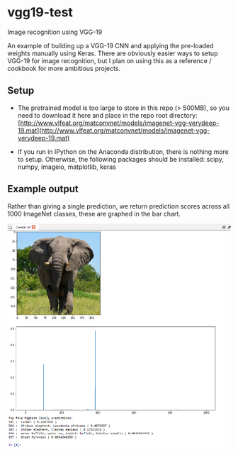 # vgg19-test
Image recognition using VGG-19

An example of building up a VGG-19 CNN and applying the pre-loaded weights manually using Keras. There are obviously easier ways to setup VGG-19 for image recognition, but I plan on using this as a reference / cookbook for more ambitious projects.

## Setup

- The pretrained model is too large to store in this repo (> 500MB), so you need to download it here and place in the repo root directory: [http://www.vlfeat.org/matconvnet/models/imagenet-vgg-verydeep-19.mat](http://www.vlfeat.org/matconvnet/models/imagenet-vgg-verydeep-19.mat)

- If you run in IPython on the Anaconda distribution, there is nothing more to setup. Otherwise, the following packages should be installed: scipy, numpy, imageio, matplotlib, keras

## Example output

Rather than giving a single prediction, we return prediction scores across all 1000 ImageNet classes, these are graphed in the bar chart.

![alt text](example-output.png)
